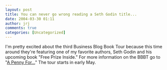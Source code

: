 ```yaml
---
layout: post
title: You can never go wrong reading a Seth Godin title...
date: 2004-03-30 01:11
author: jrj
comments: true
categories: [Uncategorized]
---
```

I'm pretty excited about the third Business Blog Book Tour because this time around they're featuring one of my favorite authors, Seth Godin and his upcoming book "Free Prize Inside." For more information on the BBBT go to "<a href="http://www.apennyfor.com/bbbttour3.html" target="_blank">A Penny For...</a>" The tour starts in early May.
